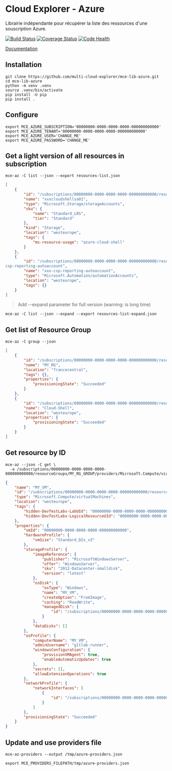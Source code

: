 # Cloud Explorer - Azure

Librairie indépendante pour récupérer la liste des ressources d'une souscription Azure.

[![Build Status](https://travis-ci.org/multi-cloud-explorer/mce-lib-azure.svg)](https://travis-ci.org/multi-cloud-explorer/mce-lib-azure)
[![Coverage Status](https://coveralls.io/repos/multi-cloud-explorer/mce-lib-azure/badge.svg?branch=master&service=github)](https://coveralls.io/github/multi-cloud-explorer/mce-lib-azure?branch=master)
[![Code Health](https://landscape.io/github/multi-cloud-explorer/mce-lib-azure/master/landscape.svg?style=flat)](https://landscape.io/github/multi-cloud-explorer/mce-lib-azure/master)

[Documentation](https://multi-cloud-explorer.readthedocs.org)

## Installation

```shell
git clone https://github.com/multi-cloud-explorer/mce-lib-azure.git
cd mce-lib-azure
python -m venv .venv
source .venv/bin/activate
pip install -U pip
pip install .
```

## Configure

```shell
export MCE_AZURE_SUBSCRIPTION='00000000-0000-0000-0000-000000000000'    
export MCE_AZURE_TENANT='00000000-0000-0000-0000-000000000000'
export MCE_AZURE_USER='CHANGE_ME'
export MCE_AZURE_PASSWORD='CHANGE_ME'
```

## Get a light version of all resources in subscription

```shell
mce-az -C list --json --export resources-list.json
```

```json
[
    {
        "id": "/subscriptions/00000000-0000-0000-0000-000000000000/resourceGroups/Cloud-Shell/providers/Microsoft.Storage/storageAccounts/xxxcloudshellsa01",
        "name": "xxxcloudshellsa01",
        "type": "Microsoft.Storage/storageAccounts",
        "sku": {
            "name": "Standard_LRS",
            "tier": "Standard"
        },
        "kind": "Storage",
        "location": "westeurope",
        "tags": {
            "ms-resource-usage": "azure-cloud-shell"
        }
    },
    {
        "id": "/subscriptions/00000000-0000-0000-0000-000000000000/resourceGroups/xxx-CSP-Reporting-01/providers/Microsoft.Automation/automationAccounts/xxx-
csp-reporting-autoaccount",
        "name": "xxx-csp-reporting-autoaccount",
        "type": "Microsoft.Automation/automationAccounts",
        "location": "westeurope",
        "tags": {}
    }
]
```

> Add --expand parameter for full version (warning: is long time)

```shell
mce-az -C list --json --expand --export resources-list-expand.json
```

## Get list of Resource Group

```shell
mce-az -C group --json
```

```json
[
    {
        "id": "/subscriptions/00000000-0000-0000-0000-000000000000/resourceGroups/MY_RG",
        "name": "MY_RG",
        "location": "francecentral",
        "tags": {},
        "properties": {
            "provisioningState": "Succeeded"
        }
    },
    {
        "id": "/subscriptions/00000000-0000-0000-0000-000000000000/resourceGroups/Cloud-Shell",
        "name": "Cloud-Shell",
        "location": "westeurope",
        "properties": {
            "provisioningState": "Succeeded"
        }
    }
]
```

## Get resource by ID

```shell
mce-az --json -C get \
  -a /subscriptions/00000000-0000-0000-0000-000000000000/resourceGroups/MY_RG_GROUP/providers/Microsoft.Compute/virtualMachines/MY_VM
```

```json
{
    "name": "MY_VM",
    "id": "/subscriptions/00000000-0000-0000-0000-000000000000/resourceGroups/MY_RG_GROUP/providers/Microsoft.Compute/virtualMachines/MY_VM",
    "type": "Microsoft.Compute/virtualMachines",
    "location": "westeurope",
    "tags": {
        "hidden-DevTestLabs-LabUId": "00000000-0000-0000-0000-000000000000",
        "hidden-DevTestLabs-LogicalResourceUId": "00000000-0000-0000-0000-000000000000"
    },
    "properties": {
        "vmId": "00000000-0000-0000-0000-000000000000",
        "hardwareProfile": {
            "vmSize": "Standard_D2s_v3"
        },
        "storageProfile": {
            "imageReference": {
                "publisher": "MicrosoftWindowsServer",
                "offer": "WindowsServer",
                "sku": "2012-Datacenter-smalldisk",
                "version": "latest"
            },
            "osDisk": {
                "osType": "Windows",
                "name": "MY_VM",
                "createOption": "FromImage",
                "caching": "ReadWrite",
                "managedDisk": {
                    "id": "/subscriptions/00000000-0000-0000-0000-000000000000/resourceGroups/MY_RG_GROUP/providers/Microsoft.Compute/disks/MY_VM"
                }
            },
            "dataDisks": []
        },
        "osProfile": {
            "computerName": "MY_VM",
            "adminUsername": "gitlab-runner",
            "windowsConfiguration": {
                "provisionVMAgent": true,
                "enableAutomaticUpdates": true
            },
            "secrets": [],
            "allowExtensionOperations": true
        },
        "networkProfile": {
            "networkInterfaces": [
                {
                    "id": "/subscriptions/00000000-0000-0000-0000-000000000000/resourceGroups/MY_RG_GROUP/providers/Microsoft.Network/networkInterfaces/MY_NETWORK"
                }
            ]
        },
        "provisioningState": "Succeeded"
    }
}
```

## Update and use providers file

```shell
mce-az-providers --output /tmp/azure-providers.json

export MCE_PROVIDERS_FILEPATH/tmp/azure-providers.json
```
